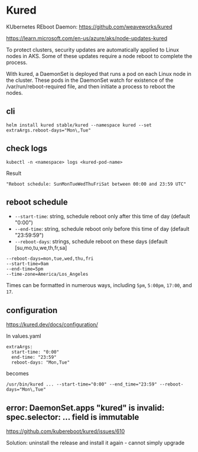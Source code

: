 # Kured

KUbernetes REboot Daemon: https://github.com/weaveworks/kured

https://learn.microsoft.com/en-us/azure/aks/node-updates-kured

To protect clusters, security updates are automatically applied to Linux nodes in AKS. Some of these updates require a node reboot to complete the process. 

With kured, a DaemonSet is deployed that runs a pod on each Linux node in the cluster. These pods in the DaemonSet watch for existence of the /var/run/reboot-required file, and then initiate a process to reboot the nodes.

## cli
```
helm install kured stable/kured --namespace kured --set extraArgs.reboot-days="Mon\,Tue"
```

## check logs
```
kubectl -n <namespace> logs <kured-pod-name>
```
Result
```
"Reboot schedule: SunMonTueWedThuFriSat between 00:00 and 23:59 UTC"
```

## reboot schedule
- `--start-time`: string, schedule reboot only after this time of day (default "0:00")
- `--end-time`: string, schedule reboot only before this time of day (default "23:59:59")
- `--reboot-days`: strings, schedule reboot on these days (default [su,mo,tu,we,th,fr,sa]
```
--reboot-days=mon,tue,wed,thu,fri
--start-time=9am
--end-time=5pm
--time-zone=America/Los_Angeles
```
Times can be formatted in numerous ways, including `5pm`, `5:00pm`, `17:00`, and `17`.

## configuration
https://kured.dev/docs/configuration/

In values.yaml
```
extraArgs:
  start-time: "0:00"
  end-time: "23:59"
  reboot-days: "Mon,Tue"
```
becomes
```
/usr/bin/kured ... --start-time="0:00" --end_time="23:59" --reboot-days="Mon\,Tue"
```

## error: DaemonSet.apps "kured" is invalid: spec.selector: ... field is immutable
https://github.com/kubereboot/kured/issues/610

Solution:
uninstall the release and install it again - cannot simply upgrade
